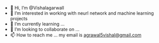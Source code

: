 - 👋 Hi, I’m @Vishalagarwall
- 👀 I’m interested in working with neurl network and machine learning projects
- 🌱 I’m currently learning ...
- 💞️ I’m looking to collaborate on ...
- 📫 How to reach me ... my email is agrawal5vishal@gmail.com

<!---
Vishalagarwall/Vishalagarwall is a ✨ special ✨ repository because its `README.md` (this file) appears on your GitHub profile.
You can click the Preview link to take a look at your changes.
--->
